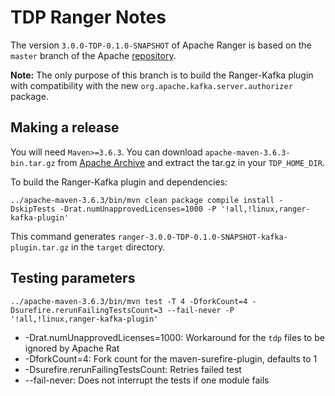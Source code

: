 # TDP Ranger Notes

The version `3.0.0-TDP-0.1.0-SNAPSHOT` of Apache Ranger is based on the `master` branch of the Apache [repository](https://github.com/apache/ranger/tree/master).

**Note:** The only purpose of this branch is to build the Ranger-Kafka plugin with compatibility with the new `org.apache.kafka.server.authorizer` package.

## Making a release

You will need `Maven>=3.6.3`. You can download `apache-maven-3.6.3-bin.tar.gz` from [Apache Archive](https://archive.apache.org/dist/maven/maven-3/3.6.3/binaries/) and extract the tar.gz in your `TDP_HOME_DIR`.

To build the Ranger-Kafka plugin and dependencies:

```
../apache-maven-3.6.3/bin/mvn clean package compile install -DskipTests -Drat.numUnapprovedLicenses=1000 -P '!all,!linux,ranger-kafka-plugin'
```

This command generates `ranger-3.0.0-TDP-0.1.0-SNAPSHOT-kafka-plugin.tar.gz` in the `target` directory.

## Testing parameters

```
../apache-maven-3.6.3/bin/mvn test -T 4 -DforkCount=4 -Dsurefire.rerunFailingTestsCount=3 --fail-never -P '!all,!linux,ranger-kafka-plugin'
```

- -Drat.numUnapprovedLicenses=1000: Workaround for the `tdp` files to be ignored by Apache Rat
- -DforkCount=4: Fork count for the maven-surefire-plugin, defaults to 1
- -Dsurefire.rerunFailingTestsCount: Retries failed test
- --fail-never: Does not interrupt the tests if one module fails
